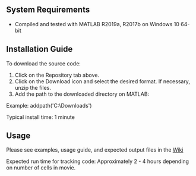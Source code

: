 System Requirements
-------------------

* Compiled and tested with MATLAB R2019a, R2017b on Windows 10 64-bit

Installation Guide
------------------

To download the source code:

1. Click on the Repository tab above.
2. Click on the Download icon and select the desired format. If necessary, unzip the files.
3. Add the path to the downloaded directory on MATLAB:

Example:
  addpath('C:\Downloads\')

Typical install time: 1 minute

Usage
-----

Please see examples, usage guide, and expected output files in the [Wiki](https://biof-git.colorado.edu/biofrontiers-imaging/palmer-zinc-cell-cycle/wikis/home)

Expected run time for tracking code: Approximately 2 - 4 hours depending on number of cells in movie.